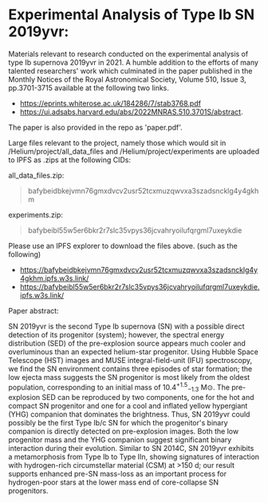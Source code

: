 # Experimental Analysis of Type Ib SN 2019yvr:

Materials relevant to research conducted on the experimental analysis of type Ib supernova 2019yvr in 2021. A humble addition to the efforts of many talented researchers' work which culminated in the paper published in the Monthly Notices of the Royal Astronomical Society, Volume 510, Issue 3, pp.3701-3715 available at the following two links.

- https://eprints.whiterose.ac.uk/184286/7/stab3768.pdf
- https://ui.adsabs.harvard.edu/abs/2022MNRAS.510.3701S/abstract.

The paper is also provided in the repo as 'paper.pdf'.

Large files relevant to the project, namely those which would sit in /Helium/project/all\_data\_files and /Helium/project/experiments are uploaded to IPFS as .zips at the following CIDs:

all\_data\_files.zip:
> bafybeidbkejvmn76gmxdvcv2usr52tcxmuzqwvxa3szadsncklg4y4gkhm

experiments.zip:
> bafybeibl55w5er6bkr2r7slc35vpys36jcvahryoilufqrgml7uxeykdie

Please use an IPFS explorer to download the files above. (such as the following)

- https://bafybeidbkejvmn76gmxdvcv2usr52tcxmuzqwvxa3szadsncklg4y4gkhm.ipfs.w3s.link/
- https://bafybeibl55w5er6bkr2r7slc35vpys36jcvahryoilufqrgml7uxeykdie.ipfs.w3s.link/

Paper abstract:

SN 2019yvr is the second Type Ib supernova (SN) with a possible direct detection of its progenitor (system); however, the spectral energy distribution (SED) of the pre-explosion source appears much cooler and overluminous than an expected helium-star progenitor. Using Hubble Space Telescope (HST) images and MUSE integral-field-unit (IFU) spectroscopy, we find the SN environment contains three episodes of star formation; the low ejecta mass suggests the SN progenitor is most likely from the oldest population, corresponding to an initial mass of 10.4<sup>+1.5</sup><sub>−1.3</sub> M⊙. The pre-explosion SED can be reproduced by two components, one for the hot and compact SN progenitor and one for a cool and inflated yellow hypergiant (YHG) companion that dominates the brightness. Thus, SN 2019yvr could possibly be the first Type Ib/c SN for which the progenitor's binary companion is directly detected on pre-explosion images. Both the low progenitor mass and the YHG companion suggest significant binary interaction during their evolution. Similar to SN 2014C, SN 2019yvr exhibits a metamorphosis from Type Ib to Type IIn, showing signatures of interaction with hydrogen-rich circumstellar material (CSM) at >150 d; our result supports enhanced pre-SN mass-loss as an important process for hydrogen-poor stars at the lower mass end of core-collapse SN progenitors. 
